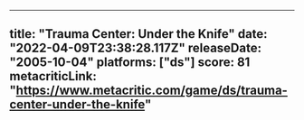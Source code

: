 
---
title: "Trauma Center: Under the Knife"
date: "2022-04-09T23:38:28.117Z"
releaseDate: "2005-10-04"
platforms: ["ds"]
score: 81
metacriticLink: "https://www.metacritic.com/game/ds/trauma-center-under-the-knife"
---
